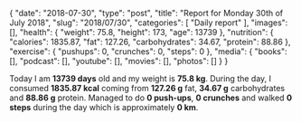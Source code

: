 {
    "date": "2018-07-30",
    "type": "post",
    "title": "Report for Monday 30th of July 2018",
    "slug": "2018\/07\/30",
    "categories": [
        "Daily report"
    ],
    "images": [],
    "health": {
        "weight": 75.8,
        "height": 173,
        "age": 13739
    },
    "nutrition": {
        "calories": 1835.87,
        "fat": 127.26,
        "carbohydrates": 34.67,
        "protein": 88.86
    },
    "exercise": {
        "pushups": 0,
        "crunches": 0,
        "steps": 0
    },
    "media": {
        "books": [],
        "podcast": [],
        "youtube": [],
        "movies": [],
        "photos": []
    }
}

Today I am <strong>13739 days</strong> old and my weight is <strong>75.8 kg</strong>. During the day, I consumed <strong>1835.87 kcal</strong> coming from <strong>127.26 g</strong> fat, <strong>34.67 g</strong> carbohydrates and <strong>88.86 g</strong> protein. Managed to do <strong>0 push-ups</strong>, <strong>0 crunches</strong> and walked <strong>0 steps</strong> during the day which is approximately <strong>0 km</strong>.